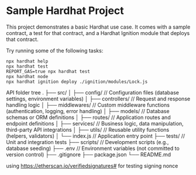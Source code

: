 # Sample Hardhat Project

This project demonstrates a basic Hardhat use case. It comes with a sample contract, a test for that contract, and a Hardhat Ignition module that deploys that contract.

Try running some of the following tasks:

```shell
npx hardhat help
npx hardhat test
REPORT_GAS=true npx hardhat test
npx hardhat node
npx hardhat ignition deploy ./ignition/modules/Lock.js
```

API folder tree
.
├── src/
│   ├── config/             // Configuration files (database settings, environment variables)
│   ├── controllers/        // Request and response handling logic
│   ├── middlewares/        // Custom middleware functions (authentication, logging, error handling)
│   ├── models/             // Database schemas or ORM definitions
│   ├── routes/             // Application routes and endpoint definitions
│   ├── services/           // Business logic, data manipulation, third-party API integrations
│   ├── utils/              // Reusable utility functions (helpers, validators)
│   └── index.js            // Application entry point
├── tests/                  // Unit and integration tests
├── scripts/                // Development scripts (e.g., database seeding)
├── .env                    // Environment variables (not committed to version control)
├── .gitignore
├── package.json
└── README.md

using https://etherscan.io/verifiedsignatures# for testing signing nonce
 